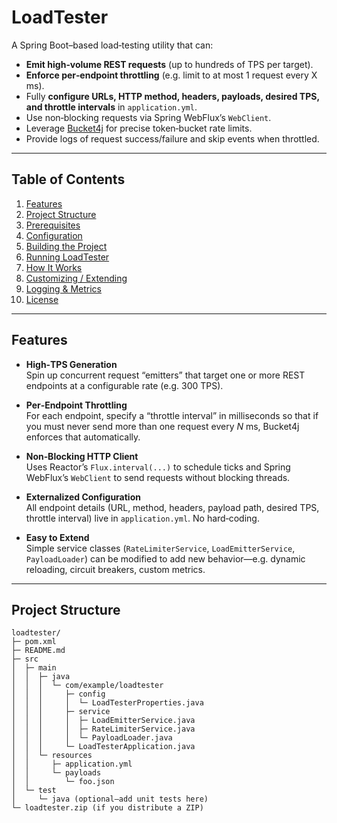 # LoadTester

A Spring Boot–based load‐testing utility that can:

- **Emit high‐volume REST requests** (up to hundreds of TPS per target).
- **Enforce per‐endpoint throttling** (e.g. limit to at most 1 request every X ms).
- Fully **configure URLs, HTTP method, headers, payloads, desired TPS, and throttle intervals** in `application.yml`.
- Use non‐blocking requests via Spring WebFlux’s `WebClient`.
- Leverage [Bucket4j](https://github.com/bucket4j/bucket4j) for precise token‐bucket rate limits.
- Provide logs of request success/failure and skip events when throttled.

---

## Table of Contents

1. [Features](#features)  
2. [Project Structure](#project-structure)  
3. [Prerequisites](#prerequisites)  
4. [Configuration](#configuration)  
5. [Building the Project](#building-the-project)  
6. [Running LoadTester](#running-loadtester)  
7. [How It Works](#how-it-works)  
8. [Customizing / Extending](#customizing--extending)  
9. [Logging & Metrics](#logging--metrics)  
10. [License](#license)

---

## Features

- **High‐TPS Generation**  
  Spin up concurrent request “emitters” that target one or more REST endpoints at a configurable rate (e.g. 300 TPS).

- **Per‐Endpoint Throttling**  
  For each endpoint, specify a “throttle interval” in milliseconds so that if you must never send more than one request every _N_ ms, Bucket4j enforces that automatically.

- **Non‐Blocking HTTP Client**  
  Uses Reactor’s `Flux.interval(...)` to schedule ticks and Spring WebFlux’s `WebClient` to send requests without blocking threads.

- **Externalized Configuration**  
  All endpoint details (URL, method, headers, payload path, desired TPS, throttle interval) live in `application.yml`. No hard‐coding.

- **Easy to Extend**  
  Simple service classes (`RateLimiterService`, `LoadEmitterService`, `PayloadLoader`) can be modified to add new behavior—e.g. dynamic reloading, circuit breakers, custom metrics.

---

## Project Structure

``` text
loadtester/
├─ pom.xml
├─ README.md
├─ src
│  ├─ main
│  │  ├─ java
│  │  │  └─ com/example/loadtester
│  │  │     ├─ config
│  │  │     │  └─ LoadTesterProperties.java
│  │  │     ├─ service
│  │  │     │  ├─ LoadEmitterService.java
│  │  │     │  ├─ RateLimiterService.java
│  │  │     │  └─ PayloadLoader.java
│  │  │     └─ LoadTesterApplication.java
│  │  └─ resources
│  │     ├─ application.yml
│  │     └─ payloads
│  │        └─ foo.json
│  └─ test
│     └─ java (optional—add unit tests here)
└─ loadtester.zip (if you distribute a ZIP)
